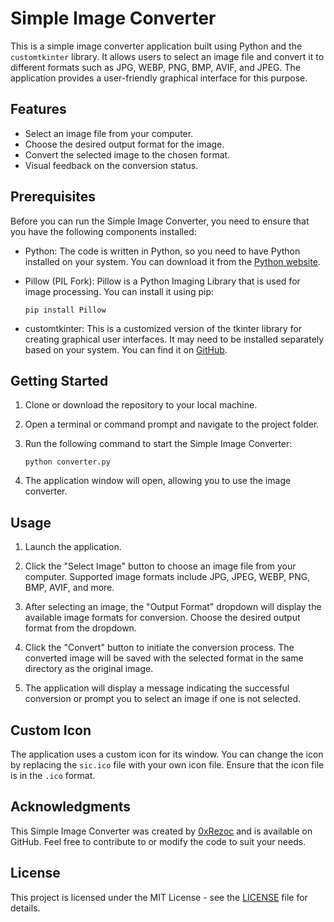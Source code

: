 # Simple Image Converter

This is a simple image converter application built using Python and the `customtkinter` library. It allows users to select an image file and convert it to different formats such as JPG, WEBP, PNG, BMP, AVIF, and JPEG. The application provides a user-friendly graphical interface for this purpose.

## Features

- Select an image file from your computer.
- Choose the desired output format for the image.
- Convert the selected image to the chosen format.
- Visual feedback on the conversion status.

## Prerequisites

Before you can run the Simple Image Converter, you need to ensure that you have the following components installed:

- Python: The code is written in Python, so you need to have Python installed on your system. You can download it from the [Python website](https://www.python.org/).

- Pillow (PIL Fork): Pillow is a Python Imaging Library that is used for image processing. You can install it using pip:

  ```
  pip install Pillow
  ```

- customtkinter: This is a customized version of the tkinter library for creating graphical user interfaces. It may need to be installed separately based on your system. You can find it on [GitHub](https://github.com/TomSchimansky/CustomTkinter).

## Getting Started

1. Clone or download the repository to your local machine.

2. Open a terminal or command prompt and navigate to the project folder.

3. Run the following command to start the Simple Image Converter:

   ```
   python converter.py
   ```

4. The application window will open, allowing you to use the image converter.

## Usage

1. Launch the application.

2. Click the "Select Image" button to choose an image file from your computer. Supported image formats include JPG, JPEG, WEBP, PNG, BMP, AVIF, and more.

3. After selecting an image, the "Output Format" dropdown will display the available image formats for conversion. Choose the desired output format from the dropdown.

4. Click the "Convert" button to initiate the conversion process. The converted image will be saved with the selected format in the same directory as the original image.

5. The application will display a message indicating the successful conversion or prompt you to select an image if one is not selected.

## Custom Icon

The application uses a custom icon for its window. You can change the icon by replacing the `sic.ico` file with your own icon file. Ensure that the icon file is in the `.ico` format.

## Acknowledgments

This Simple Image Converter was created by [0xRezoc](https://github.com/0xRezoc) and is available on GitHub. Feel free to contribute to or modify the code to suit your needs.

## License

This project is licensed under the MIT License - see the [LICENSE](LICENSE) file for details.

